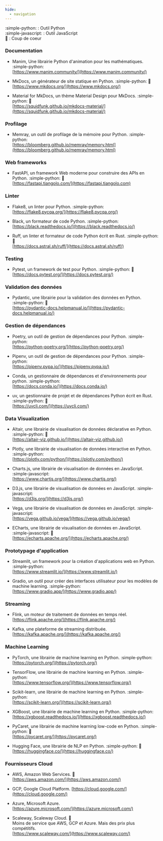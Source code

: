 ```yaml
---
hide:
  - navigation
---
```


:simple-python: : Outil Python  
:simple-javascript: : Outil JavaScript  
:yellow_heart: : Coup de coeur

### Documentation

- Manim, Une librairie Python d'animation pour les mathématiques. :simple-python:  
  [https://www.manim.community/](https://www.manim.community/)

- MkDocs, un générateur de site statique en Python. :simple-python: :yellow_heart:  
  [https://www.mkdocs.org/](https://www.mkdocs.org/)

- Material for MkDocs, un thème Material Design pour MkDocs. :simple-python: :yellow_heart:  
  [https://squidfunk.github.io/mkdocs-material/](https://squidfunk.github.io/mkdocs-material/)

### Profilage

- Memray, un outil de profilage de la mémoire pour Python. :simple-python:  
  [https://bloomberg.github.io/memray/memory.html](https://bloomberg.github.io/memray/memory.html)

### Web frameworks

- FastAPI, un framework Web moderne pour construire des APIs en Python. :simple-python: :yellow_heart:  
  [https://fastapi.tiangolo.com/](https://fastapi.tiangolo.com)

### Linter

- Flake8, un linter pour Python. :simple-python:  
  [https://flake8.pycqa.org/](https://flake8.pycqa.org/)

- Black, un formateur de code Python. :simple-python:  
  [https://black.readthedocs.io/](https://black.readthedocs.io/)

- Ruff, un linter et formateur de code Python écrit en Rust. :simple-python: :yellow_heart:  
  [https://docs.astral.sh/ruff/](https://docs.astral.sh/ruff/)

### Testing

- Pytest, un framework de test pour Python. :simple-python: :yellow_heart:  
  [https://docs.pytest.org/](https://docs.pytest.org/)

### Validation des données

- Pydantic, une librairie pour la validation des données en Python. :simple-python: :yellow_heart:  
  [https://pydantic-docs.helpmanual.io/](https://pydantic-docs.helpmanual.io/)

### Gestion de dépendances

- Poetry, un outil de gestion de dépendances pour Python. :simple-python:  
  [https://python-poetry.org/](https://python-poetry.org/)

- Pipenv, un outil de gestion de dépendances pour Python. :simple-python:  
  [https://pipenv.pypa.io/](https://pipenv.pypa.io/)

- Conda, un gestionnaire de dépendances et d'environnements pour python. :simple-python:  
  [https://docs.conda.io/](https://docs.conda.io/)

- uv, un gestionnaire de projet et de dépendances Python écrit en Rust. :simple-python: :yellow_heart:  
  [https://uvcli.com/](https://uvcli.com/)

### Data Visualization

- Altair, une librairie de visualisation de données déclarative en Python. :simple-python: :yellow_heart:  
  [https://altair-viz.github.io/](https://altair-viz.github.io/)

- Plotly, une librairie de visualisation de données interactive en Python. :simple-python:  
  [https://plotly.com/python/](https://plotly.com/python/)

- Charts.js, une librairie de visualisation de données en JavaScript. :simple-javascript:  
  [https://www.chartjs.org/](https://www.chartjs.org/)

- D3.js, une librairie de visualisation de données en JavaScript. :simple-javascript:  
  [https://d3js.org/](https://d3js.org/)

- Vega, une librairie de visualisation de données en JavaScript. :simple-javascript:  
  [https://vega.github.io/vega/](https://vega.github.io/vega/)

- ECharts, une librairie de visualisation de données en JavaScript. :simple-javascript: :yellow_heart:  
  [https://echarts.apache.org/](https://echarts.apache.org/)

### Prototypage d'application

- Streamlit, un framework pour la création d'applications web en Python. :simple-python:  
  [https://www.streamlit.io/](https://www.streamlit.io/)

- Gradio, un outil pour créer des interfaces utilisateur pour les modèles de machine learning. :simple-python:  
  [https://www.gradio.app/](https://www.gradio.app/)

### Streaming

- Flink, un moteur de traitement de données en temps réel.  
  [https://flink.apache.org/](https://flink.apache.org/)

- Kafka, une plateforme de streaming distribuée.
  [https://kafka.apache.org/](https://kafka.apache.org/)

### Machine Learning

- PyTorch, une librairie de machine learning en Python. :simple-python:  
  [https://pytorch.org/](https://pytorch.org/)

- TensorFlow, une librairie de machine learning en Python. :simple-python:  
  [https://www.tensorflow.org/](https://www.tensorflow.org/)

- Scikit-learn, une librairie de machine learning en Python. :simple-python:  
  [https://scikit-learn.org/](https://scikit-learn.org/)

- XGBoost, une librairie de machine learning en Python. :simple-python:  
  [https://xgboost.readthedocs.io/](https://xgboost.readthedocs.io/)

- PyCaret, une librairie de machine learning low-code en Python. :simple-python: :yellow_heart:  
  [https://pycaret.org/](https://pycaret.org/)

- Hugging Face, une librairie de NLP en Python. :simple-python: :yellow_heart:  
  [https://huggingface.co/](https://huggingface.co/)

### Fournisseurs Cloud

- AWS, Amazon Web Services. :yellow_heart:  
  [https://aws.amazon.com/](https://aws.amazon.com/)

- GCP, Google Cloud Platform.
  [https://cloud.google.com/](https://cloud.google.com/)

- Azure, Microsoft Azure.  
  [https://azure.microsoft.com/](https://azure.microsoft.com/)

- Scaleway, Scaleway Cloud. :yellow_heart:  
  Moins de service que AWS, GCP et Azure. Mais des prix plus compétitifs.  
  [https://www.scaleway.com/](https://www.scaleway.com/)
